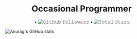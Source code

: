 <h1 align="center">Occasional Programmer</h1>

<p align="center">
  <img src="https://komarev.com/ghpvc/?username=mj4w&label=Profile%20views&color=0e75b6&style=flat" alt="" /> •  
  <img alt="𝙶𝚒𝚝𝙷𝚞𝚋 𝚏𝚘𝚕𝚕𝚘𝚠𝚎𝚛𝚜" src="https://img.shields.io/github/followers/mj4w?label=Followers&style=social"> •
  <img src="https://img.shields.io/github/stars/mj4w?label=Stars" alt="𝚃𝚘𝚝𝚊𝚕 𝚂𝚝𝚊𝚛𝚜"> 
  
</p>

![Anurag's GitHub stats](https://github-readme-stats.vercel.app/api?username=mj4w&show_icons=true&theme=transparent)
